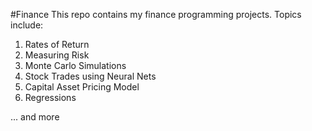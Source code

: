 #Finance
This repo contains my finance programming projects.
Topics include:
1. Rates of Return
2. Measuring Risk
3. Monte Carlo Simulations
4. Stock Trades using Neural Nets
5. Capital Asset Pricing Model
6. Regressions

... and more